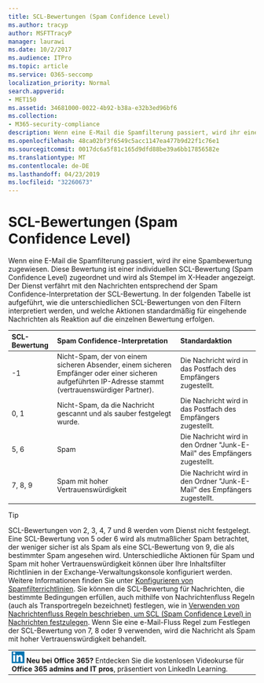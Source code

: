 ```yaml
---
title: SCL-Bewertungen (Spam Confidence Level)
ms.author: tracyp
author: MSFTTracyP
manager: laurawi
ms.date: 10/2/2017
ms.audience: ITPro
ms.topic: article
ms.service: O365-seccomp
localization_priority: Normal
search.appverid:
- MET150
ms.assetid: 34681000-0022-4b92-b38a-e32b3ed96bf6
ms.collection:
- M365-security-compliance
description: Wenn eine E-Mail die Spamfilterung passiert, wird ihr eine Spambewertung zugewiesen. Diese Bewertung ist einer individuellen SCL-Bewertung (Spam Confidence Level) zugeordnet und wird als Stempel im X-Header angezeigt. Der Dienst verfährt mit den Nachrichten entsprechend der Spam Confidence-Interpretation der SCL-Bewertung. In der folgenden Tabelle ist aufgeführt, wie die unterschiedlichen SCL-Bewertungen von den Filtern interpretiert werden, und welche Aktionen standardmäßig für eingehende Nachrichten als Reaktion auf die einzelnen Bewertung erfolgen.
ms.openlocfilehash: 48ca02bf3f6549c5acc1147ea477b9d22f1c76e1
ms.sourcegitcommit: 0017dc6a5f81c165d9dfd88be39a6bb17856582e
ms.translationtype: MT
ms.contentlocale: de-DE
ms.lasthandoff: 04/23/2019
ms.locfileid: "32260673"
---
```

# <a name="spam-confidence-levels"></a>SCL-Bewertungen (Spam Confidence Level)

Wenn eine E-Mail die Spamfilterung passiert, wird ihr eine Spambewertung zugewiesen. Diese Bewertung ist einer individuellen SCL-Bewertung (Spam Confidence Level) zugeordnet und wird als Stempel im X-Header angezeigt. Der Dienst verfährt mit den Nachrichten entsprechend der Spam Confidence-Interpretation der SCL-Bewertung. In der folgenden Tabelle ist aufgeführt, wie die unterschiedlichen SCL-Bewertungen von den Filtern interpretiert werden, und welche Aktionen standardmäßig für eingehende Nachrichten als Reaktion auf die einzelnen Bewertung erfolgen.
  
|**SCL-Bewertung**|**Spam Confidence-Interpretation**|**Standardaktion**|
|:-----|:-----|:-----|
|-1|Nicht-Spam, der von einem sicheren Absender, einem sicheren Empfänger oder einer sicheren aufgeführten IP-Adresse stammt (vertrauenswürdiger Partner).|Die Nachricht wird in das Postfach des Empfängers zugestellt.|
|0, 1|Nicht-Spam, da die Nachricht gescannt und als sauber festgelegt wurde.|Die Nachricht wird in das Postfach des Empfängers zugestellt.|
|5, 6|Spam|Die Nachricht wird in den Ordner "Junk-E-Mail" des Empfängers zugestellt.|
|7, 8, 9|Spam mit hoher Vertrauenswürdigkeit|Die Nachricht wird in den Ordner "Junk-E-Mail" des Empfängers zugestellt.|
   
> [!TIP]
> SCL-Bewertungen von 2, 3, 4, 7 und 8 werden vom Dienst nicht festgelegt. Eine SCL-Bewertung von 5 oder 6 wird als mutmaßlicher Spam betrachtet, der weniger sicher ist als Spam als eine SCL-Bewertung von 9, die als bestimmter Spam angesehen wird. Unterschiedliche Aktionen für Spam und Spam mit hoher Vertrauenswürdigkeit können über Ihre Inhaltsfilter Richtlinien in der Exchange-Verwaltungskonsole konfiguriert werden. Weitere Informationen finden Sie unter [Konfigurieren von Spamfilterrichtlinien](configure-your-spam-filter-policies.md). Sie können die SCL-Bewertung für Nachrichten, die bestimmte Bedingungen erfüllen, auch mithilfe von Nachrichtenfluss Regeln (auch als Transportregeln bezeichnet) festlegen, wie in [Verwenden von Nachrichtenfluss Regeln beschrieben, um SCL (Spam Confidence Level) in Nachrichten festzulegen](use-mail-flow-rules-to-set-the-spam-confidence-level-scl-in-messages.md). Wenn Sie eine e-Mail-Fluss Regel zum Festlegen der SCL-Bewertung von 7, 8 oder 9 verwenden, wird die Nachricht als Spam mit hoher Vertrauenswürdigkeit behandelt. 
  
||
|:-----|
|![Das Kurzsymbol für LinkedIn Learning](media/eac8a413-9498-4220-8544-1e37d1aaea13.png) **Neu bei Office 365?**         Entdecken Sie die kostenlosen Videokurse für **Office 365 admins and IT pros**, präsentiert von LinkedIn Learning.|
   

